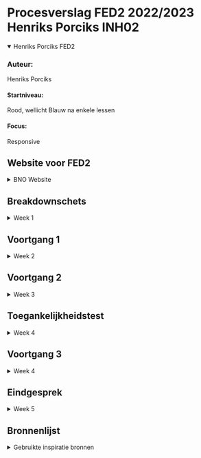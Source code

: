 # Procesverslag FED2 2022/2023 Henriks Porciks INH02

<details open>
<summary>Henriks Porciks FED2</summary>

### Auteur:
Henriks Porciks

#### Startniveau:
Rood, wellicht Blauw na enkele lessen

#### Focus:
Responsive 
</details>





## Website voor FED2

<details>
<summary>BNO Website</summary>

### BNO - Beroepsorganisatie Nederlandse Ontwerpers
 
Landingspagina + een Iteratie op Over Ons

##### Screenshot(s) van de BNO Landingspagina (small screen): 

<img src="images/www.bno.nl_.png" width="375px" alt="omschrijving van de pagina">

#### Screenshot(s) van de  BNO Over Ons (small screen):

<img src="images/www.bno.nl_over-ons.png" width="375px" alt="omschrijving van de pagina">
 
### Toegankelijkheidstest resultaten:

#### ADHD

Navigatie is slecht en moeizaam, zou beter sticky zijn
Text en typografie is voldoende groot
Er is weinig context aan het begin van de pagina


#### Tunnelvisie
Zoeken in menu levert soms te weinig contrast op

Text en typografie is groot, fijn
Menu items moeilijk te lezen
Van dichtbij is het goed te lezen
Muis vinden moeilijk met tunnelvisie
Externe dingen echt te klein niet leesbaar

#### Parkinson

Menu moeilijk is erg moeilijk, raakvlak is te klein
 
Knoppen en links zijn te klein en moeilijk te raken 
Actie binnen de site ligt diep begraven


#### Navigeren met TAB en Narrator

Skipt over headers
Geen focus state bij tabben 
Geen visuele feedback, men ziet niet waar men is, doordat de selctie is niet outlined
Geselecteerde foto niet zichtbaar
Geen foto ALT teksten
Outline soms onvolledig

#### IDEA
 Skip to main content met tab


#### Opgevallen
 
Darkmode afwezig

</details>




## Breakdownschets

<details>
<summary>Week 1</summary>

### BNO Home Pagina 
<img src="images/breakdownschets.jpg" width="375px" alt="breakdown van de hele pagina">
https://www.figma.com/file/0rUA2cLfqf5cGqefEOSDLT/Front-End-Template?node-id=0%3A1

</details>





## Voortgang 1

<details>
<summary>Week 2</summary>

### Stand van zaken
 
#### Ging goed
 
 - Semantische HTML
 - Gestructureerde HTML
 
#### Ging minder goed

 - De hoeveelheid code noodzakelijk voor deze website
 - Github werkend krijgen
 


### Agenda voor meeting

#### Henriks
- De vertaalslag van breakdownschets naar HTML

#### Giorgio
- Vertaalslag van breakdownschets naar HTML

#### Nathan
- HTML code
 
#### Jesse
- HTML code
- Breakdownschets

#### Emilio
-  Breakdownschets
 
 
### Verslag van meeting

- ARTICLE's naar UL's en LI's veranderen
- ALT image text niet vergeten
- Verder uitwerken


</details>





## Voortgang 2

<details>
<summary>Week 3</summary>


### Stand van zaken
 
#### Ging goed
 
 - Het maken van root colors 
 - Juiste font, font grottes overal toepassen
 
#### Ging minder goed

 - Veel moeite met flexbox en grid daadwerkelijk aan het werk te krijgen
 - Github werkt nog steeds niet
 
### Screenshot(s)
 
 


#### Agenda voor meeting

#### Henriks
 GRID en FLEXBOX, m.b.t responsiveness van bepaalde onderdelen van de website, het wilt niet lukken

#### Giorgio
 Ik wil alleen mijn HTML en CSS bespreken, vooral over de breakpoints en hoe je het goed responsive krijgt.

#### Nathan Stuger
 Afwezig
 
#### Jesse
 
 CSS en JS interactie




### Verslag van meeting

- Begin met kleinste variant van het grid eerst
- Voeg <h2> toe aan <section> zonder titel en gebruik display:none; in CSS

</details>





## Toegankelijkheidstest

<details>
<summary>Week 4</summary>

### Bevindingen

#### Titel eerste bevinding
Hier korte omschrijving (met indien nodig een afbeelding)

Hier een omschrijving van hoe het opgelost kan worden (met indien nodig een afbeelding)


#### Titel tweede bevinding. 
Hier korte omschrijving (met indien nodig een afbeelding)

Hier een omschrijving van hoe het opgelost kan worden (met indien nodig een afbeelding)


#### Titel volgende bevinding. 
Hier korte omschrijving (met indien nodig een afbeelding)

Hier een omschrijving van hoe het opgelost kan worden (met indien nodig een afbeelding)


#### Titel nog een bevinding. 
Hier korte omschrijving (met indien nodig een afbeelding)

Hier een omschrijving van hoe het opgelost kan worden (met indien nodig een afbeelding)

</details>





## Voortgang 3

<details>
<summary>Week 4</summary>

### Stand van zaken

HTML en basis CSS ging goed, alles staat zo goed als, erg compleet

Responsive maken, menu verkeerd begonnen, eerst kleinste versie uitwerken en dan groter
Moeite met paddings
Volgorde met Flex gedaan, maar twijfels of ik toch niet GRID moet gebruiken


### Agenda voor meeting

#### Jesse [SERVICE]
- De CSS van de tweede pagina
- Wat JS 

#### Emilio [SERVICE]
- Footer: CSS - Label & Input
- Animeren Button

#### Giorgio [RESPONSIVE]
- Responsiveness

#### Henriks [RESPONSIVE]
- Media queries
-Onverwachte spacing/padding/margin
- Twee losse CSS bestanden
- Javascript gedrag, menu niet overlay, maar content push-down


### Verslag van meeting
hier na afloop snel de uitkomsten van de meeting vastleggen

- punt 1
- punt 2
- nog een punt
- ...

</details>





## Eindgesprek

<details>
<summary>Week 5</summary>

### Stand van zaken
 
#### Ging goed
 
#### Ging minder goed

### Screenshot(s)

</details>





## Bronnenlijst

<details>
<summary>Gebruikte inspiratie bronnen</summary>

### Sanne's CodePen

#### Uitklap menu
 https://codepen.io/shooft/pen/NWMeKWy 
#### Uitklap floep floep menu
 https://codepen.io/shooft/pen/abGKMje
#### Brede section voor Henriks
 https://codepen.io/shooft/pen/MWXKXEr
 
 ### CSS Tricks
 
#### Skip to main content 
https://css-tricks.com/how-to-create-a-skip-to-content-link/

</details>
